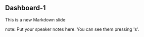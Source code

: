 ##  Dashboard-1

This is a new Markdown slide

note:
    Put your speaker notes here.
    You can see them pressing 's'.
